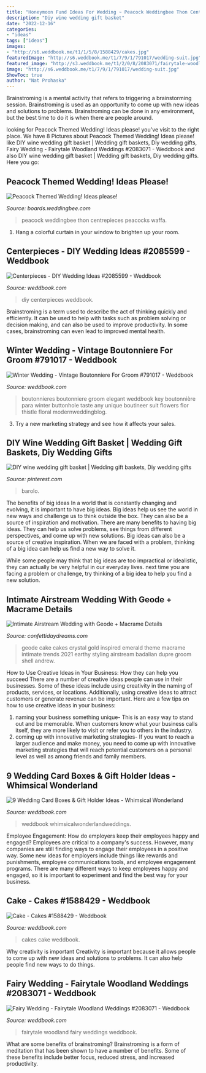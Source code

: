 ```yaml
---
title: "Honeymoon Fund Ideas For Wedding ~ Peacock Weddingbee Thon Centrepieces Peacocks Waffa"
description: "Diy wine wedding gift basket"
date: "2022-12-16"
categories:
- "ideas"
tags: ["ideas"]
images:
- "http://s6.weddbook.me/t1/1/5/8/1588429/cakes.jpg"
featuredImage: "http://s6.weddbook.me/t1/7/9/1/791017/wedding-suit.jpg"
featured_image: "http://s3.weddbook.me/t1/2/0/8/2083071/fairytale-woodland-weddings.jpg"
image: "http://s6.weddbook.me/t1/7/9/1/791017/wedding-suit.jpg"
ShowToc: true
author: "Nat Prohaska"
---
```



Brainstroming is a mental activity that refers to triggering a brainstorming session. Brainstroming is used as an opportunity to come up with new ideas and solutions to problems. Brainstroming can be done in any environment, but the best time to do it is when there are people around.

	

		
looking for Peacock Themed Wedding! Ideas please! you've visit to the right place. We have 8 Pictures about Peacock Themed Wedding! Ideas please! like DIY wine wedding gift basket | Wedding gift baskets, Diy wedding gifts, Fairy Wedding - Fairytale Woodland Weddings #2083071 - Weddbook and also DIY wine wedding gift basket | Wedding gift baskets, Diy wedding gifts. Here you go:
		
    
## Peacock Themed Wedding! Ideas Please!

<img loading=lazy src="http://bios.weddingbee.com/pics/152326/centerpiece.jpg" onerror="this.onerror=null;this.src='https://tse2.mm.bing.net/th?id=OIP.5-7mpKAbulc8JpC9ONXIMAHaLL&amp;pid=15.1';" alt="Peacock Themed Wedding! Ideas please!">

_Source: boards.weddingbee.com_

>peacock weddingbee thon centrepieces peacocks waffa. 

	

1. Hang a colorful curtain in your window to brighten up your room.

    
## Centerpieces - DIY Wedding Ideas #2085599 - Weddbook

<img loading=lazy src="http://s3.weddbook.me/t1/2/0/8/2085599/diy-wedding-ideas.jpg" onerror="this.onerror=null;this.src='https://tse4.mm.bing.net/th?id=OIP.moVyFHBrvh65Wyk8OzjoQwHaLH&amp;pid=15.1';" alt="Centerpieces - DIY Wedding Ideas #2085599 - Weddbook">

_Source: weddbook.com_

>diy centerpieces weddbook. 

	

Brainstroming is a term used to describe the act of thinking quickly and efficiently. It can be used to help with tasks such as problem solving or decision making, and can also be used to improve productivity. In some cases, brainstroming can even lead to improved mental health.

    
## Winter Wedding - Vintage Boutonniere For Groom #791017 - Weddbook

<img loading=lazy src="http://s6.weddbook.me/t1/7/9/1/791017/wedding-suit.jpg" onerror="this.onerror=null;this.src='https://tse1.mm.bing.net/th?id=OIP.Yx2o7_ghJkgNa1mTLpzckQHaLH&amp;pid=15.1';" alt="Winter Wedding - Vintage Boutonniere For Groom #791017 - Weddbook">

_Source: weddbook.com_

>boutonnieres boutonniere groom elegant weddbook key boutonnière para winter buttonhole taste any unique boutineer suit flowers flor thistle floral modernweddingblog. 

	

3. Try a new marketing strategy and see how it affects your sales.

    
## DIY Wine Wedding Gift Basket | Wedding Gift Baskets, Diy Wedding Gifts

<img loading=lazy src="https://i.pinimg.com/736x/65/fc/83/65fc83a3b300db7c72e95aa67343b436.jpg" onerror="this.onerror=null;this.src='https://tse4.mm.bing.net/th?id=OIP.RHwBPh7shPyFQGxtAE3WjwHaLH&amp;pid=15.1';" alt="DIY wine wedding gift basket | Wedding gift baskets, Diy wedding gifts">

_Source: pinterest.com_

>barolo. 

	

The benefits of big ideas
In a world that is constantly changing and evolving, it is important to have big ideas. Big ideas help us see the world in new ways and challenge us to think outside the box. They can also be a source of inspiration and motivation.
There are many benefits to having big ideas. They can help us solve problems, see things from different perspectives, and come up with new solutions. Big ideas can also be a source of creative inspiration. When we are faced with a problem, thinking of a big idea can help us find a new way to solve it.

While some people may think that big ideas are too impractical or idealistic, they can actually be very helpful in our everyday lives. next time you are facing a problem or challenge, try thinking of a big idea to help you find a new solution.

    
## Intimate Airstream Wedding With Geode + Macrame Details

<img loading=lazy src="https://confettidaydreams.com/wp-content/uploads/2019/04/Gold-Emerald-Geode-Wedding-Cake-3.jpg" onerror="this.onerror=null;this.src='https://tse4.mm.bing.net/th?id=OIP.bJKLcVFOS5toVBJ0r4HXdAHaLH&amp;pid=15.1';" alt="Intimate Airstream Wedding with Geode + Macrame Details">

_Source: confettidaydreams.com_

>geode cake cakes crystal gold inspired emerald theme macrame intimate trends 2021 earthy styling airstream badalian dupre groom shell andrew. 

	

How to Use Creative Ideas in Your Business: How they can help you succeed
There are a number of creative ideas people can use in their businesses. Some of these ideas include using creativity in the naming of products, services, or locations. Additionally, using creative ideas to attract customers or generate revenue can be important. Here are a few tips on how to use creative ideas in your business: 
1. naming your business something unique- This is an easy way to stand out and be memorable. When customers know what your business calls itself, they are more likely to visit or refer you to others in the industry. 
2. coming up with innovative marketing strategies- If you want to reach a larger audience and make money, you need to come up with innovative marketing strategies that will reach potential customers on a personal level as well as among friends and family members. 

    
## 9 Wedding Card Boxes &amp; Gift Holder Ideas - Whimsical Wonderland

<img loading=lazy src="http://s3.weddbook.com/t1/2/4/5/2452836/9-wedding-card-boxes-gift-holder-ideas-whimsical-wonderland.jpg" onerror="this.onerror=null;this.src='https://tse2.mm.bing.net/th?id=OIP.enLdoo2jj5QbzHGMgE7d5QHaLH&amp;pid=15.1';" alt="9 Wedding Card Boxes &amp; Gift Holder Ideas - Whimsical Wonderland">

_Source: weddbook.com_

>weddbook whimsicalwonderlandweddings. 

	

Employee Engagement: How do employers keep their employees happy and engaged?
Employees are critical to a company's success. However, many companies are still finding ways to engage their employees in a positive way. Some new ideas for employers include things like rewards and punishments, employee communications tools, and employee engagement programs. There are many different ways to keep employees happy and engaged, so it is important to experiment and find the best way for your business.

    
## Cake - Cakes #1588429 - Weddbook

<img loading=lazy src="http://s6.weddbook.me/t1/1/5/8/1588429/cakes.jpg" onerror="this.onerror=null;this.src='https://tse1.mm.bing.net/th?id=OIP.VWw07UIioPyTZED-vy3LwgHaMX&amp;pid=15.1';" alt="Cake - Cakes #1588429 - Weddbook">

_Source: weddbook.com_

>cakes cake weddbook. 

	

Why creativity is important
Creativity is important because it allows people to come up with new ideas and solutions to problems. It can also help people find new ways to do things.

    
## Fairy Wedding - Fairytale Woodland Weddings #2083071 - Weddbook

<img loading=lazy src="http://s3.weddbook.me/t1/2/0/8/2083071/fairytale-woodland-weddings.jpg" onerror="this.onerror=null;this.src='https://tse4.mm.bing.net/th?id=OIP.xIkbPcraC_WAQgYkq4OZCwHaLH&amp;pid=15.1';" alt="Fairy Wedding - Fairytale Woodland Weddings #2083071 - Weddbook">

_Source: weddbook.com_

>fairytale woodland fairy weddings weddbook. 

	

What are some benefits of brainstroming?
Brainstroming is a form of meditation that has been shown to have a number of benefits. Some of these benefits include better focus, reduced stress, and increased productivity.

